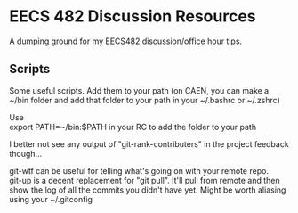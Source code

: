 # EECS 482 Discussion Resources #

A dumping ground for my EECS482 discussion/office hour tips.

## Scripts ##

Some useful scripts. Add them to your path (on CAEN, you can make a ~/bin folder and add that folder to your path in your ~/.bashrc or ~/.zshrc)  

Use  
    export PATH=~/bin:$PATH
in your RC to add the folder to your path  

I better not see any output of "git-rank-contributers" in the project feedback though...  

git-wtf can be useful for telling what's going on with your remote repo.  
git-up is a decent replacement for "git pull". It'll pull from remote and then show the log of all the commits you didn't have yet. Might be worth aliasing using your ~/.gitconfig
